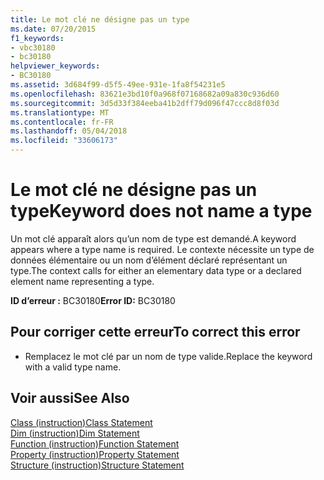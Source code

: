 ```yaml
---
title: Le mot clé ne désigne pas un type
ms.date: 07/20/2015
f1_keywords:
- vbc30180
- bc30180
helpviewer_keywords:
- BC30180
ms.assetid: 3d684f99-d5f5-49ee-931e-1fa8f54231e5
ms.openlocfilehash: 83621e3bd10f0a968f07168682a09a830c936d60
ms.sourcegitcommit: 3d5d33f384eeba41b2dff79d096f47ccc8d8f03d
ms.translationtype: MT
ms.contentlocale: fr-FR
ms.lasthandoff: 05/04/2018
ms.locfileid: "33606173"
---
```

# <a name="keyword-does-not-name-a-type"></a><span data-ttu-id="99f53-102">Le mot clé ne désigne pas un type</span><span class="sxs-lookup"><span data-stu-id="99f53-102">Keyword does not name a type</span></span>
<span data-ttu-id="99f53-103">Un mot clé apparaît alors qu’un nom de type est demandé.</span><span class="sxs-lookup"><span data-stu-id="99f53-103">A keyword appears where a type name is required.</span></span> <span data-ttu-id="99f53-104">Le contexte nécessite un type de données élémentaire ou un nom d’élément déclaré représentant un type.</span><span class="sxs-lookup"><span data-stu-id="99f53-104">The context calls for either an elementary data type or a declared element name representing a type.</span></span>  
  
 <span data-ttu-id="99f53-105">**ID d’erreur :** BC30180</span><span class="sxs-lookup"><span data-stu-id="99f53-105">**Error ID:** BC30180</span></span>  
  
## <a name="to-correct-this-error"></a><span data-ttu-id="99f53-106">Pour corriger cette erreur</span><span class="sxs-lookup"><span data-stu-id="99f53-106">To correct this error</span></span>  
  
-   <span data-ttu-id="99f53-107">Remplacez le mot clé par un nom de type valide.</span><span class="sxs-lookup"><span data-stu-id="99f53-107">Replace the keyword with a valid type name.</span></span>  
  
## <a name="see-also"></a><span data-ttu-id="99f53-108">Voir aussi</span><span class="sxs-lookup"><span data-stu-id="99f53-108">See Also</span></span>  
 [<span data-ttu-id="99f53-109">Class (instruction)</span><span class="sxs-lookup"><span data-stu-id="99f53-109">Class Statement</span></span>](../../visual-basic/language-reference/statements/class-statement.md)  
 [<span data-ttu-id="99f53-110">Dim (instruction)</span><span class="sxs-lookup"><span data-stu-id="99f53-110">Dim Statement</span></span>](../../visual-basic/language-reference/statements/dim-statement.md)  
 [<span data-ttu-id="99f53-111">Function (instruction)</span><span class="sxs-lookup"><span data-stu-id="99f53-111">Function Statement</span></span>](../../visual-basic/language-reference/statements/function-statement.md)  
 [<span data-ttu-id="99f53-112">Property (instruction)</span><span class="sxs-lookup"><span data-stu-id="99f53-112">Property Statement</span></span>](../../visual-basic/language-reference/statements/property-statement.md)  
 [<span data-ttu-id="99f53-113">Structure (instruction)</span><span class="sxs-lookup"><span data-stu-id="99f53-113">Structure Statement</span></span>](../../visual-basic/language-reference/statements/structure-statement.md)
